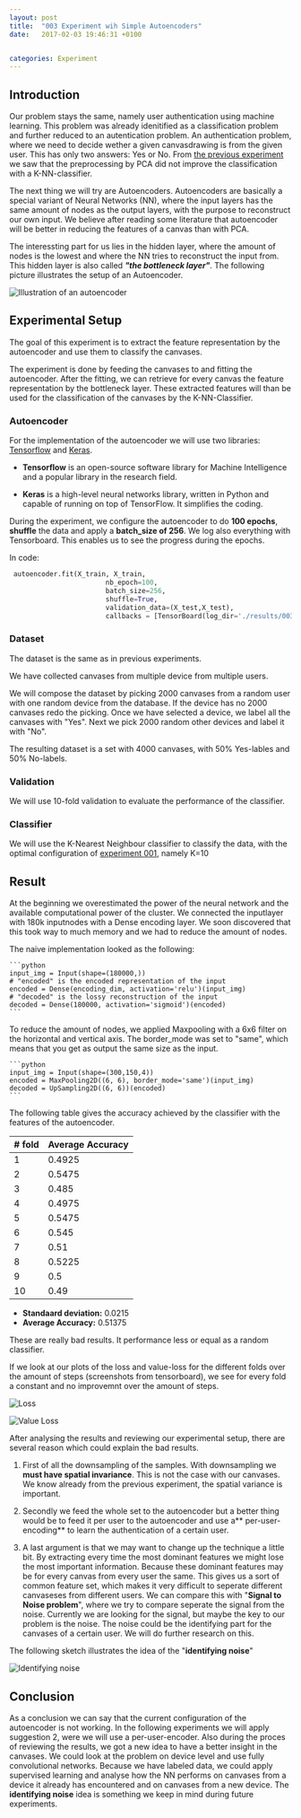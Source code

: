 ```yaml
---
layout: post
title:  "003 Experiment wih Simple Autoencoders"
date:   2017-02-03 19:46:31 +0100


categories: Experiment
---
```


## Introduction

Our problem stays the same, namely user authentication using machine learning. This problem was already idenitified as a classification problem and further reduced to an autentication problem. An authentication problem, where we need to decide wether a given canvasdrawing is from the given user. This has only two answers: Yes or No. 
From [the previous experiment](https://cmaixen.github.io/Masterthesis/experiment/2017/02/03/002_Experiment_with_PCA_and_NN_Classifier.html) we saw that the preprocessing by PCA did not improve the classification with a K-NN-classifier.

The next thing we will try are Autoencoders. Autoencoders are basically a special variant of Neural Networks (NN), where the input layers has the same amount of nodes as the output layers, with the purpose to reconstruct our own input. We believe after reading some literature that autoencoder will be better in reducing the features of a canvas than with PCA.  

The interessting part for us lies in the hidden layer, where the amount of nodes is the lowest and where the NN tries to  reconstruct the input from. This hidden layer is also called ***"the bottleneck layer"***. The following picture illustrates the setup of an Autoencoder. 

![Illustration of an autoencoder](http://nghiaho.com/wp-content/uploads/2012/12/autoencoder_network1.png)


## Experimental Setup
The goal of this experiment is to extract the feature representation by the autoencoder and use them to classify the canvases. 

The experiment is done by feeding the canvases to and fitting the autoencoder. After the fitting, we can retrieve for every canvas the feature representation by the bottleneck layer.
These extracted features will than be used for the classification of the canvases by the K-NN-Classifier.

### Autoencoder

For the implementation of the autoencoder we will use two libraries: [Tensorflow]() and [Keras](). 

* **Tensorflow** is an open-source software library for Machine Intelligence and a popular library in the research field.

* **Keras** is a high-level neural networks library, written in Python and capable of running on top of TensorFlow. It simplifies the coding.


During the experiment, we configure the autoencoder to do **100 epochs**, **shuffle** the data and apply a **batch_size of 256**. We log also everything with Tensorboard. This enables us to see the progress during the epochs.

In code: 

```python
 autoencoder.fit(X_train, X_train,
                        nb_epoch=100,
                        batch_size=256,
                        shuffle=True,
                        validation_data=(X_test,X_test),
                        callbacks = [TensorBoard(log_dir='./results/003_Simple_Autoencoder')])
```



### Dataset


The dataset is the same as in previous experiments.

We have collected canvases from multiple device from multiple users. 

We will compose the dataset by picking 2000 canvases from a random user with one random device from the database. If the device has no 2000 canvases redo the picking. Once we have selected a device, we label all the canvases with "Yes". Next we pick 2000 random other devices and label it with "No".

The resulting dataset is a set with 4000 canvases, with 50% Yes-lables and 50% No-labels.

### Validation

We will use 10-fold validation to evaluate the performance of the classifier.

### Classifier

We will use the K-Nearest Neighbour classifier to classify the data, with the optimal configuration of [experiment 001](https://cmaixen.github.io/Masterthesis/experiment/2017/01/30/001_Experiment_with_NN_classifier.html), namely K=10

## Result

At the beginning we overestimated the power of the neural network and the available computational power of the cluster. We connected the inputlayer with 180k inputnodes with a Dense encoding layer. We soon discovered that this took way to much memory and we had to reduce the amount of nodes.

The naive implementation looked as the following:  

	```python
	input_img = Input(shape=(180000,))
	# "encoded" is the encoded representation of the input
	encoded = Dense(encoding_dim, activation='relu')(input_img)
	# "decoded" is the lossy reconstruction of the input
	decoded = Dense(180000, activation='sigmoid')(encoded)
	```

To reduce the amount of nodes, we applied Maxpooling with a 6x6 filter on the horizontal and vertical axis. The border_mode was set to "same", which means that you get as output the same size as the input. 

	```python
	input_img = Input(shape=(300,150,4))
	encoded = MaxPooling2D((6, 6), border_mode='same')(input_img)
	decoded = UpSampling2D((6, 6))(encoded)
	```
The following table gives the accuracy achieved by the classifier with the features of the autoencoder.


| # fold | Average Accuracy |
|--------|------------------|
| 1      | 0.4925           |
| 2      | 0.5475           |
| 3      | 0.485            |
| 4      | 0.4975           |
| 5      | 0.5475           |
| 6      | 0.545            |
| 7      | 0.51             |
| 8      | 0.5225           |
| 9      | 0.5              |
| 10     | 0.49             |


*	**Standaard deviation:** 0.0215
* 	**Average Accuracy:** 0.51375

These are really bad results. It performance less or equal as a random classifier.

If we look at our plots of the loss and value-loss for the different folds over the amount of steps (screenshots from tensorboard), we see for every fold a constant and no improvemnt over the amount of steps. 

![Loss](https://raw.githubusercontent.com/cmaixen/Masterthesis/master/_images/003_simple_autoencoder_loss_function.png)

![Value Loss](https://raw.githubusercontent.com/cmaixen/Masterthesis/master/_images/003_simple_autoencoder_valueloss_function.png)

After analysing the results and reviewing our experimental setup, there are several reason which could explain the bad results.

1.  First of all the downsampling of the samples. With downsampling we **must have spatial invariance**. This is not the case with our canvases. We know already from the previous experiment, the spatial variance is important.

2. Secondly we feed the whole set to the autoencoder but a better thing would be to feed it per user to the autoencoder and use a** per-user-encoding** to learn the authentication of a certain user.

3. A last argument is that we may want to change up the technique a little bit. By extracting every time the most dominant features we might lose the most important information. Because these dominant features may be for every canvas from every user the same. This gives us a sort of common feature set, which makes it very difficult to seperate different canvaseses from different users. We can compare this with "**Signal to Noise problem**", where we try to compare seperate the signal from the noise. Currently we are looking for the signal, but maybe the key to our problem is the noise. The noise could be the identifying part for the canvases of a certain user. We will do further research on this.

The following sketch illustrates the idea of the "**identifying noise**"

![Identifying noise](https://raw.githubusercontent.com/cmaixen/Masterthesis/master/_images/003_simple_autoencoder_sketch.png)

## Conclusion

As a conclusion we can say that the current configuration of the autoencoder is not working. In the following experiments we will apply suggestion 2, were we will use a per-user-encoder. Also during the proces of reviewing the results, we got a new idea to have a better insight in the canvases. We could look at the problem on device level and use fully convolutional networks. Because we have labeled data, we could apply supervised learning and analyse how the NN performs on canvases from a device it already has encountered and on canvases from a new device. The **identifying noise** idea is something we keep in mind during future experiments.






